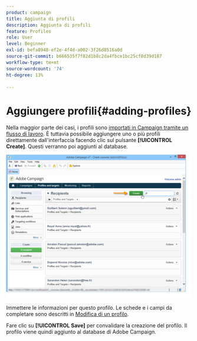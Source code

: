 ```yaml
---
product: campaign
title: Aggiunta di profili
description: Aggiunta di profili
feature: Profiles
role: User
level: Beginner
exl-id: befa8948-ef2e-4f4d-a002-3f26d8516a0d
source-git-commit: b666535f7f82d1b8c2da4fbce1bc25cf8d39d187
workflow-type: tm+mt
source-wordcount: '74'
ht-degree: 13%

---
```


# Aggiungere profili{#adding-profiles}



Nella maggior parte dei casi, i profili sono [importati in Campaign tramite un flusso di lavoro](../../platform/using/import-export-workflows.md). È tuttavia possibile aggiungere uno o più profili direttamente dall&#39;interfaccia facendo clic sul pulsante **[!UICONTROL Create]**. Questi verranno poi aggiunti al database.

![](assets/s_ncs_user_profile_add.png)

Immettere le informazioni per questo profilo. Le schede e i campi da completare sono descritti in [Modifica di un profilo](../../platform/using/editing-a-profile.md).

Fare clic su **[!UICONTROL Save]** per convalidare la creazione del profilo. Il profilo viene quindi aggiunto al database di Adobe Campaign.
